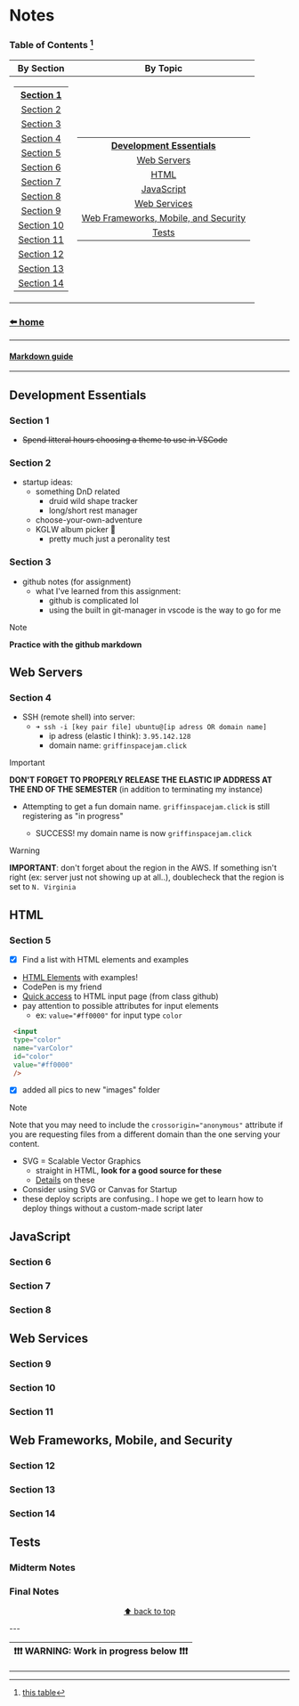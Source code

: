 # Notes

<p align="center">  
  
### **Table of Contents** [^1]
<!-- WARNING! This block of code does not like to be formatted!  Make sure to copy it before formatting so you can paste it pretty again!-->
<!--...aaaand it's broken.. gotta get used to markdown still ugh -->
| <center>By Section  | <center>By Topic |
| :-----------------: | :--------------: |
| <table> <tr><th><center>[Section 1](#Section-1)</th></tr> <tr><td><center>[Section 2](#Section-2)</td></tr>  <tr><td><center>[Section 3](#section-3)</td></tr>  <tr><td><center>[Section 4](#section-4)</td></tr>  <tr><td><center>[Section 5](#section-5)</td></tr>  <tr><td><center>[Section 6](#section-6)</td></tr>  <tr><td><center>[Section 7](#section-7)</td></tr>  <tr><td><center>[Section 8](#section-8)</td></tr>  <tr><td><center>[Section 9](#section-9)</td></tr>  <tr><td><center>[Section 10](#section-10)</td></tr>  <tr><td><center>[Section 11](#section-11)</td></tr>  <tr><td><center>[Section 12](#section-12)</td></tr>  <tr><td><center>[Section 13](#section-13)</td></tr>  <tr><td><center>[Section 14](#section-14)</td></tr>   </table>       | <table> <tr><th><center>[Development Essentials](#development-essentials)</td></th>  <tr><td><center>[Web Servers](#web-servers)</td></tr>  <tr><td><center>[HTML](#html)</td></tr>  <tr><td><center>[JavaScript](#javascript)</td></tr>  <tr><td><center>[Web Services](#web-services)</td></tr>  <tr><td><center>[Web Frameworks, Mobile, and Security](#web-frameworks--mobile--and-security)</td></tr>  <tr><td><center>[Tests](#tests)</td></tr>  </table> |  

### [:arrow_left: home](README.md)  

</p>

---
#### [Markdown guide](https://www.markdownguide.org/basic-syntax/#overview)
---

## Development Essentials

### Section 1

- ~~Spend litteral hours choosing a theme to use in VSCode~~

### Section 2

- startup ideas:
  - something DnD related
    - druid wild shape tracker
    - long/short rest manager
  - choose-your-own-adventure
  - KGLW album picker :crocodile:
    - pretty much just a peronality test

### Section 3

- github notes (for assignment)
  - what I've learned from this assignment:
    - github is complicated lol
    - using the built in git-manager in vscode is the way to go for me
>[!NOTE]
> **Practice with the github markdown**

## Web Servers

### Section 4

- SSH (remote shell) into server:
  - `➜ ssh -i [key pair file] ubuntu@[ip adress OR domain name]`
    - ip adress (elastic I think): `3.95.142.128`
    - domain name: `griffinspacejam.click`
>[!IMPORTANT]
>**DON'T FORGET TO PROPERLY RELEASE THE ELASTIC IP ADDRESS AT THE END OF THE SEMESTER** (in addition to terminating my instance)

- Attempting to get a fun domain name. `griffinspacejam.click` is still registering as "in progress"

  - SUCCESS! my domain name is now `griffinspacejam.click`

>[!WARNING]
>**IMPORTANT**: don't forget about the region in the AWS. If something isn't right (ex: server just not showing up at all..), doublecheck that the region is set to `N. Virginia`

## HTML

### Section 5
- [x] Find a list with HTML elements and examples
- [HTML Elements](https://developer.mozilla.org/en-US/docs/Web/HTML/Element) with examples!
- CodePen is my friend
- [Quick access](https://github.com/webprogramming260/.github/blob/main/profile/html/input/input.md) to HTML input page (from class github)
- pay attention to possible attributes for input elements
  - ex: `value="#ff0000"` for input type `color`
 ```html
  <input 
  type="color" 
  name="varColor" 
  id="color" 
  value="#ff0000" 
  />
```
  - [x] added all pics to new "images" folder
> [!NOTE]
> Note that you may need to include the `crossorigin="anonymous"` attribute if you are requesting files from a different domain than the one serving your content. 
- SVG = Scalable Vector Graphics
    - straight in HTML, **look for a good source for these**
    - [Details](https://developer.mozilla.org/en-US/docs/Web/SVG) on these
- Consider using SVG or Canvas for Startup
- these deploy scripts are confusing.. I hope we get to learn how to deploy things without a custom-made script later




## JavaScript

### Section 6

### Section 7

### Section 8

## Web Services

### Section 9

### Section 10

### Section 11

## Web Frameworks, Mobile, and Security

### Section 12

### Section 13

### Section 14

## Tests

### Midterm Notes

### Final Notes

<center>

[:arrow_up: back to top](#notes)  

</center
>
---

<center>

| :exclamation::exclamation::exclamation: **WARNING: Work in progress below** :exclamation::exclamation::exclamation: |
| ------------------------------------------------------------------------------------------------------------------- |

</center>

---

[^1]: [this table](https://github.com/ifriedham/startup/assets/46720476/49a157e0-a074-4ca2-8cd0-29fcd08f9515)  


<!--
> [!WARNING]  
> crucial informations

> [!NOTE]  
> Info u should take into account

> [!IMPORTANT]  
> crucial informations
-->


<!--
- [Development Essentials](#development-essentials)
  * [Section 1](#section-1)
  * [Section 2](#section-2)
  * [Section 3](#section-3)
- [Web Servers](#web-servers)
  * [Section 4](#section-4)
- [HTML](#html)
  * [Section 5](#section-5)
- [JavaScript](#javascript)
  * [Section 6](#section-6)
  * [Section 7](#section-7)
  * [Section 8](#section-8)
- [Web Services](#web-services)
  * [Section 9](#section-9)
  * [Section 10](#section-10)
  * [Section 11](#section-11)
- [Web Frameworks, Mobile, and Security](#web-frameworks--mobile--and-security)
  * [Section 12](#section-12)
  * [Section 13](#section-13)
  * [Section 14](#section-14)
- [Tests](#tests)
  * [Midterm Notes](#midterm-notes)
  * [Final Notes](#final-notes)
-->

<!--
[^1]: [this table](https://cdn-useast1.kapwing.com/collections/homer-simpsons-back-fat-meme-template-mxpbg.jpg)
-->

<!--
<center>

# Table of Contents

| <center>By Section  | <center>By Topic |
| ------------------- | ---------------- |
| <table> <tr><th><center>[Section 1](#Section-1)</th></tr>  <tr><td><center>[Section 2](#Section-2)</td></tr>  <tr><td><center>[Section 3](#section-3)</td></tr>  <tr><td><center>[Section 4](#section-4)</td></tr>  <tr><td><center>[Section 5](#section-5)</td></tr>  <tr><td><center>[Section 6](#section-6)</td></tr>  <tr><td><center>[Section 7](#section-7)</td></tr>  <tr><td><center>[Section 8](#section-8)</td></tr>  <tr><td><center>[Section 9](#section-9)</td></tr>  <tr><td><center>[Section 10](#section-10)</td></tr>  <tr><td><center>[Section 11](#section-11)</td></tr>  <tr><td><center>[Section 12](#section-12)</td></tr>  <tr><td><center>[Section 13](#section-13)</td></tr>  <tr><td><center>[Section 14](#section-14)</td></tr>   </table>       |       <table> <tr><th><center>[Development Essentials](#development-essentials)</th>  <tr><td><center>[Web Servers](#web-servers)</td></tr>  <tr><td><center>[HTML](#html)</td></tr>  <tr><td><center>[JavaScript](#javascript)</td></tr>  <tr><td><center>[Web Services](#web-services)</td></tr>  <tr><td><center>[Web Frameworks, Mobile, and Security](#web-frameworks--mobile--and-security)</td></tr>  <tr><td><center>[Tests](#tests)</td></tr>  </table> |


</center>

-->
